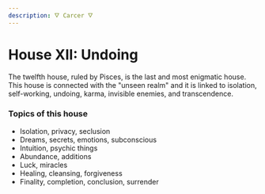 ```yaml
---
description: 🜄 Carcer 🜄
---
```


# House XII: Undoing

The twelfth house, ruled by Pisces, is the last and most enigmatic house. This house is connected with the "unseen realm" and it is linked to isolation, self-working, undoing, karma, invisible enemies, and transcendence.



### Topics of this house

* Isolation, privacy, seclusion
* Dreams, secrets, emotions, subconscious
* Intuition, psychic things
* Abundance, additions
* Luck, miracles
* Healing, cleansing, forgiveness
* Finality, completion, conclusion, surrender



